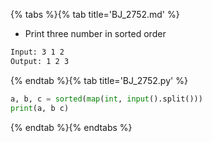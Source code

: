 {% tabs %}{% tab title='BJ_2752.md' %}

* Print three number in sorted order

```txt
Input: 3 1 2
Output: 1 2 3
```

{% endtab %}{% tab title='BJ_2752.py' %}

```py
a, b, c = sorted(map(int, input().split()))
print(a, b c)
```

{% endtab %}{% endtabs %}
